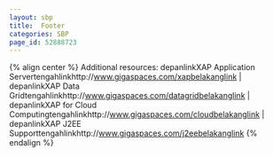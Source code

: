 ```yaml
---
layout: sbp
title:  Footer
categories: SBP
page_id: 52888723
---
```


{% align center %}
Additional resources: depanlinkXAP Application Servertengahlinkhttp://www.gigaspaces.com/xapbelakanglink | depanlinkXAP Data Gridtengahlinkhttp://www.gigaspaces.com/datagridbelakanglink | depanlinkXAP for Cloud Computingtengahlinkhttp://www.gigaspaces.com/cloudbelakanglink | depanlinkXAP J2EE Supporttengahlinkhttp://www.gigaspaces.com/j2eebelakanglink
{% endalign %}